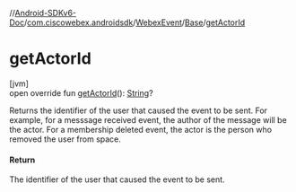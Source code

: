 //[Android-SDKv6-Doc](../../../../index.md)/[com.ciscowebex.androidsdk](../../index.md)/[WebexEvent](../index.md)/[Base](index.md)/[getActorId](get-actor-id.md)

# getActorId

[jvm]\
open override fun [getActorId](get-actor-id.md)(): [String](https://kotlinlang.org/api/latest/jvm/stdlib/kotlin/-string/index.html)?

Returns the identifier of the user that caused the event to be sent. For example, for a messsage received event, the author of the message will be the actor. For a membership deleted event, the actor is the person who removed the user from space.

#### Return

The identifier of the user that caused the event to be sent.
